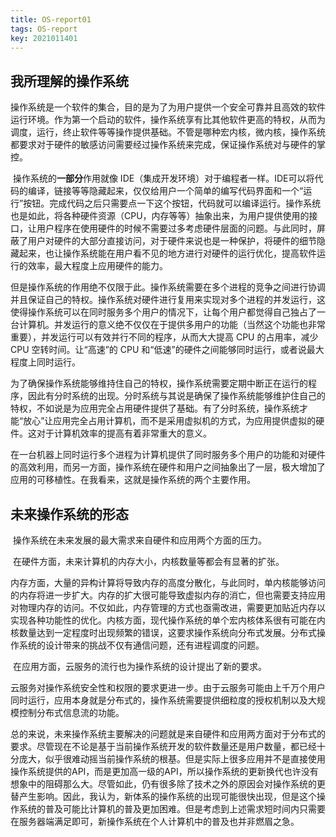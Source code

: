 ```yaml
---
title: OS-report01
tags: OS-report
key: 2021011401
---
```


<!--more-->
## 我所理解的操作系统

​	操作系统是一个软件的集合，目的是为了为用户提供一个安全可靠并且高效的软件运行环境。作为第一个启动的软件，操作系统享有比其他软件更高的特权，从而为调度，运行，终止软件等等操作提供基础。不管是哪种宏内核，微内核，操作系统都要求对于硬件的敏感访问需要经过操作系统来完成，保证操作系统对与硬件的掌控。

​	操作系统的**一部分**作用就像 IDE（集成开发环境）对于编程者一样。IDE可以将代码的编译，链接等等隐藏起来，仅仅给用户一个简单的编写代码界面和一个“运行”按钮。完成代码之后只需要点一下这个按钮，代码就可以编译运行。操作系统也是如此，将各种硬件资源（CPU，内存等等）抽象出来，为用户提供使用的接口，让用户程序在使用硬件的时候不需要过多考虑硬件层面的问题。与此同时，屏蔽了用户对硬件的大部分直接访问，对于硬件来说也是一种保护，将硬件的细节隐藏起来，也让操作系统能在用户看不见的地方进行对硬件的运行优化，提高软件运行的效率，最大程度上应用硬件的能力。

​	但是操作系统的作用绝不仅限于此。操作系统需要在多个进程的竞争之间进行协调并且保证自己的特权。操作系统对硬件进行复用来实现对多个进程的并发运行，这使得操作系统可以在同时服务多个用户的情况下，让每个用户都觉得自己独占了一台计算机。并发运行的意义绝不仅仅在于提供多用户的功能（当然这个功能也非常重要），并发运行可以有效并行不同的程序，从而大大提高 CPU 的占用率，减少CPU 空转时间。让“高速”的 CPU 和“低速”的硬件之间能够同时运行，或者说最大程度上同时运行。

​	为了确保操作系统能够维持住自己的特权，操作系统需要定期中断正在运行的程序，因此有分时系统的出现。分时系统与其说是确保了操作系统能够维护住自己的特权，不如说是为应用完全占用硬件提供了基础。有了分时系统，操作系统才能“放心”让应用完全占用计算机，而不是采用虚拟机的方式，为应用提供虚拟的硬件。这对于计算机效率的提高有着非常重大的意义。

​	在一台机器上同时运行多个进程为计算机提供了同时服务多个用户的功能和对硬件的高效利用，而另一方面，操作系统在硬件和用户之间抽象出了一层，极大增加了应用的可移植性。在我看来，这就是操作系统的两个主要作用。

## 未来操作系统的形态

​	操作系统在未来发展的最大需求来自硬件和应用两个方面的压力。

​	在硬件方面，未来计算机的内存大小，内核数量等都会有显著的扩张。

​	内存方面，大量的异构计算将导致内存的高度分散化，与此同时，单内核能够访问的内存将进一步扩大。内存的扩大很可能导致虚拟内存的消亡，但也需要支持应用对物理内存的访问。不仅如此，内存管理的方式也亟需改进，需要更加贴近内存以实现各种功能性的优化。内核方面，现代操作系统的单个宏内核体系很有可能在内核数量达到一定程度时出现频繁的错误，这要求操作系统向分布式发展。分布式操作系统的设计带来的挑战不仅有通信问题，还有进程调度的问题。

​	在应用方面，云服务的流行也为操作系统的设计提出了新的要求。

​	云服务对操作系统安全性和权限的要求更进一步。由于云服务可能由上千万个用户同时运行，应用本身就是分布式的，操作系统需要提供细粒度的授权机制以及大规模控制分布式信息流的功能。

​	总的来说，未来操作系统主要解决的问题就是来自硬件和应用两方面对于分布式的要求。尽管现在不论是基于当前操作系统开发的软件数量还是用户数量，都已经十分庞大，似乎很难动摇当前操作系统的根基。但是实际上很多应用并不是直接使用操作系统提供的API，而是更加高一级的API，所以操作系统的更新换代也许没有想象中的阻碍那么大。尽管如此，仍有很多除了技术之外的原因会对操作系统的更替产生影响。因此，我认为，新体系的操作系统的出现可能很快出现，但是这个操作系统的普及可能比计算机的普及更加困难。但是考虑到上述需求短时间内只需要在服务器端满足即可，新操作系统在个人计算机中的普及也并非燃眉之急。